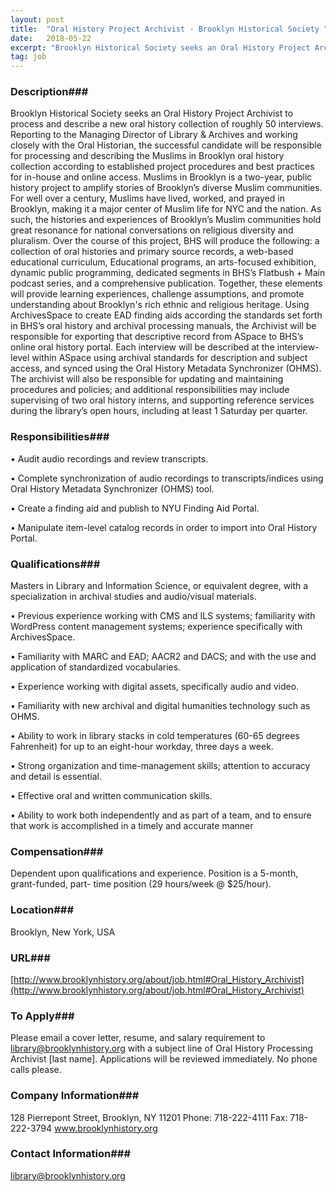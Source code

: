 ```yaml
---
layout: post
title:  "Oral History Project Archivist - Brooklyn Historical Society "
date:   2018-05-22
excerpt: "Brooklyn Historical Society seeks an Oral History Project Archivist to process and describe a new oral history collection of roughly 50 interviews. Reporting to the Managing Director of Library & Archives and working closely with the Oral Historian, the successful candidate will be responsible for processing and describing the Muslims..."
tag: job
---
```


### Description###

Brooklyn Historical Society seeks an Oral History Project Archivist to process and describe a new oral history collection of roughly 50 interviews. Reporting to the Managing Director of Library & Archives and working closely with the Oral Historian, the successful candidate will be responsible for processing and describing the Muslims in Brooklyn oral history collection according to established project procedures and best practices for in-house and online access.
Muslims in Brooklyn is a two-year, public history project to amplify stories of Brooklyn’s diverse Muslim communities. For well over a century, Muslims have lived, worked, and prayed in Brooklyn, making it a major center of Muslim life for NYC and the nation. As such, the histories and experiences of Brooklyn’s Muslim communities hold great resonance for national conversations on religious diversity and pluralism. Over the course of this project, BHS will produce the following: a collection of oral histories and primary source records, a web-based educational curriculum, Educational programs, an arts-focused exhibition, dynamic public programming, dedicated segments in BHS’s Flatbush + Main podcast series, and a comprehensive publication. Together, these elements will provide learning experiences, challenge assumptions, and promote understanding about Brooklyn's rich ethnic and religious heritage.
Using ArchivesSpace to create EAD finding aids according the standards set forth in BHS’s oral history and archival processing manuals, the Archivist will be responsible for exporting that descriptive record from ASpace to BHS’s online oral history portal. Each interview will be described at the interview-level within ASpace using archival standards for description and subject access, and synced using the Oral History Metadata Synchronizer (OHMS). The archivist will also be responsible for updating and maintaining procedures and policies; and additional responsibilities may include supervising of two oral history interns, and supporting reference services during the library’s open hours, including at least 1 Saturday per quarter.


### Responsibilities###


•  Audit audio recordings and review transcripts.

•  Complete synchronization of audio recordings to transcripts/indices using Oral
History Metadata Synchronizer (OHMS) tool.

•  Create a finding aid and publish to NYU Finding Aid Portal.

•  Manipulate item-level catalog records in order to import into Oral History Portal.


### Qualifications###

 Masters in Library and Information Science, or equivalent degree, with a
specialization in archival studies and audio/visual materials.

•  Previous experience working with CMS and ILS systems; familiarity with WordPress
content management systems; experience specifically with ArchivesSpace.

•  Familiarity with MARC and EAD; AACR2 and DACS; and with the use and
application of standardized vocabularies.

•  Experience working with digital assets, specifically audio and video.

•  Familiarity with new archival and digital humanities technology such as OHMS.

•  Ability to work in library stacks in cold temperatures (60-65 degrees Fahrenheit) for up to an eight-hour workday, three days a week.

•  Strong organization and time-management skills; attention to accuracy and detail is essential.

•  Effective oral and written communication skills.

•  Ability to work both independently and as part of a team, and to ensure that work is
accomplished in a timely and accurate manner


### Compensation###

Dependent upon qualifications and experience. Position is a 5-month, grant-funded, part- time position (29 hours/week @ $25/hour).


### Location###

Brooklyn, New York, USA


### URL###

[http://www.brooklynhistory.org/about/job.html#Oral_History_Archivist](http://www.brooklynhistory.org/about/job.html#Oral_History_Archivist)

### To Apply###

Please email a cover letter, resume, and salary requirement to library@brooklynhistory.org with a subject line of Oral History Processing Archivist [last name]. Applications will be reviewed immediately. No phone calls please.


### Company Information###

128 Pierrepont Street, Brooklyn, NY 11201 Phone: 718-222-4111 Fax: 718-222-3794 www.brooklynhistory.org


### Contact Information###

library@brooklynhistory.org 

